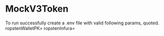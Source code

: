 # MockV3Token

To run successfully create a .env file with valid following params, quoted.
ropstenWalletPK=
ropstenInfura=